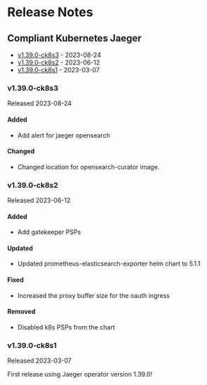 # Release Notes


## Compliant Kubernetes Jaeger
<!-- BEGIN TOC -->
- [v1.39.0-ck8s3](#v1390-ck8s3) - 2023-08-24
- [v1.39.0-ck8s2](#v1390-ck8s2) - 2023-06-12
- [v1.39.0-ck8s1](#v1390-ck8s1) - 2023-03-07
<!-- END TOC -->

### v1.39.0-ck8s3

Released 2023-08-24

#### Added

- Add alert for jaeger opensearch

#### Changed

- Changed location for opensearch-curator image.

### v1.39.0-ck8s2

Released 2023-06-12

#### Added

- Add gatekeeper PSPs

#### Updated

-  Updated prometheus-elasticsearch-exporter helm chart to 5.1.1

#### Fixed

- Increased the proxy buffer size for the oauth ingress

#### Removed

- Disabled k8s PSPs from the chart

### v1.39.0-ck8s1

Released 2023-03-07

First release using Jaeger operator version 1.39.0!
